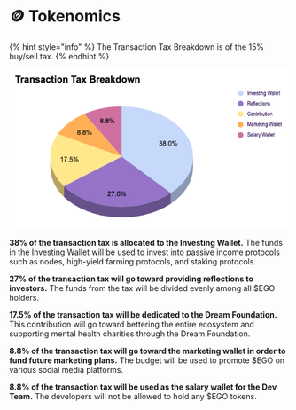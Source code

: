 # 🪙 Tokenomics

{% hint style="info" %}
The Transaction Tax Breakdown is of the 15% buy/sell tax.
{% endhint %}

![](<../.gitbook/assets/Screen Shot 2022-03-02 at 3.21.58 PM.png>)

**38% of the transaction tax is allocated to the Investing Wallet.** The funds in the Investing Wallet will be used to invest into passive income protocols such as nodes, high-yield farming protocols, and staking protocols.&#x20;

**27% of the transaction tax will go toward providing reflections to investors.** The funds from the tax will be divided evenly among all $EGO holders.&#x20;

**17.5% of the transaction tax will be dedicated to the Dream Foundation.** This contribution will go toward bettering the entire ecosystem and supporting mental health charities through the Dream Foundation.

**8.8% of the transaction tax will go toward the marketing wallet in order to fund future marketing plans.** The budget will be used to promote $EGO on various social media platforms.

**8.8% of the transaction tax will be used as the salary wallet for the Dev Team.** The developers will not be allowed to hold any $EGO tokens.&#x20;
